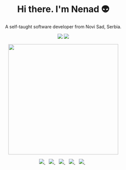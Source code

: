 
<h1 align='center'>
   Hi there. I'm Nenad 👽
</h1>

<p align='center'>
  A self-taught software developer from Novi Sad, Serbia.
  <p align='center'>
  <a href="#"><img src="https://img.shields.io/badge/Java-ED8B00?style=for-the-badge&logo=java&logoColor=white"></a>
  <a href="#"><img src="https://img.shields.io/badge/Spring-6DB33F?style=for-the-badge&logo=spring&logoColor=white"></a>
</p>
  
</p>
<p align='center'>
  <a href="#"><img src="https://github-readme-stats.vercel.app/api?username=cfex&show_icons=true&count_private=true&theme=dark" width="350"></a>
</p>

<p align='center'>
  <a href="https://www.linkedin.com/in/nenad-jevti%C4%87-706774133/">
    <img src="https://img.shields.io/badge/linkedin-%230077B5.svg?&style=for-the-badge&logo=linkedin&logoColor=white" />
  </a>&nbsp;&nbsp;
  <a href="https://gitlab.com/nnd.j">
    <img src="https://img.shields.io/badge/GitLab-330F63?style=for-the-badge&logo=gitlab&logoColor=white" />        
  </a>&nbsp;&nbsp;
  <a href="https://cfex.github.io/portfolio/">
    <img src="https://img.shields.io/website?style=for-the-badge&up_color=cyan&up_message=up&url=https%3A%2F%2Fcfex.github.io%2Fportfolio%2F&logo=website&logoColor=white" />      
  </a>&nbsp;&nbsp;
  <a href="mailto:jevtic.nnd@gmail.com">
    <img src="https://img.shields.io/badge/Gmail-D14836?style=for-the-badge&logo=gmail&logoColor=white" />      
  </a>&nbsp;&nbsp;
   <a href="mailto:jevtic.nnd@gmail.com">
    <img src="https://img.shields.io/badge/CV-view-red?style=for-the-badge&logoColor=white" />      
  </a>&nbsp;&nbsp;
</p>
